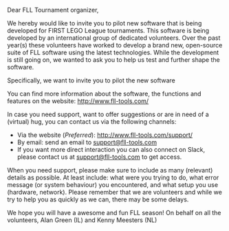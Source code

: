 
Dear FLL Tournament organizer,

We hereby would like to invite you to pilot new software that is being developed for FIRST LEGO League tournaments. This software is being developed by an international group of dedicated volunteers. Over the past year(s) these volunteers have worked to develop a brand new, open-source suite of FLL software using the latest technologies. While the development is still going on, we wanted to ask you to help us test and further shape the software. 

Specifically, we want to invite you to pilot the new software 

You can find more information about the software, the functions and features on the website: http://www.fll-tools.com/ 



In case you need support, want to offer suggestions or are in need of a (virtual) hug, you can contact us via the following channels:
* Via the website (*Preferred*): http://www.fll-tools.com/support/
* By email: send an email to support@fll-tools.com
* If you want more direct interaction you can also connect on Slack, please contact us at support@fll-tools.com to get access.

When you need support, please make sure to include as many (relevant) details as possible. At least include: what were you trying to do, what error message (or system behaviour) you encountered, and what setup you use (hardware, network). Please remember that we are volunteers and while we try to help you as quickly as we can, there may be some delays. 

We hope you will have a awesome and fun FLL season!
On behalf on all the volunteers,
Alan Green (IL) and Kenny Meesters (NL)
